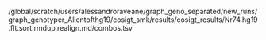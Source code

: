 /global/scratch/users/alessandroraveane/graph_geno_separated/new_runs/graph_genotyper_Allentofthg19/cosigt_smk/results/cosigt_results/Nr74.hg19.flt.sort.rmdup.realign.md/combos.tsv
